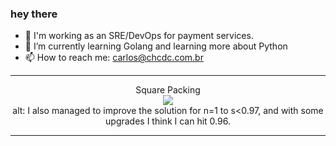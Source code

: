 ### hey there 

- :telescope: I'm working as an SRE/DevOps for payment services.
- :seedling: I’m currently learning Golang and learning more about Python
- :mailbox: How to reach me: carlos@chcdc.com.br

---


<!-- xkcd -->
<p align="center">Square Packing</br><img src="https://imgs.xkcd.com/comics/square_packing.png"></br>alt: I also managed to improve the solution for n=1 to s<0.97, and with some upgrades I think I can hit 0.96.</br></p></table></p> 


<!-- xkcd -->
---
